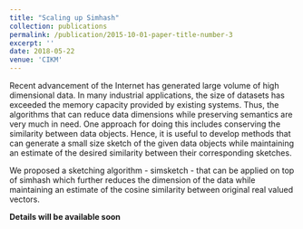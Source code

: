 ```yaml
---
title: "Scaling up Simhash"
collection: publications
permalink: /publication/2015-10-01-paper-title-number-3
excerpt: ''
date: 2018-05-22
venue: 'CIKM'
---
```


Recent advancement of the Internet has generated large volume of high dimensional data. In many industrial applications, the size of datasets has exceeded the memory capacity provided by existing systems. Thus, the algorithms that can reduce data dimensions while preserving semantics are very much in need. One approach for doing this includes conserving the similarity between data objects. Hence, it is useful to develop methods that can generate a small size sketch of the given data objects while maintaining an estimate of the desired similarity between their corresponding sketches.

We proposed a sketching algorithm - simsketch - that can be applied on top of simhash which further reduces the dimension of the data while maintaining an estimate of the cosine similarity between original real valued vectors.

**Details will be available soon**

